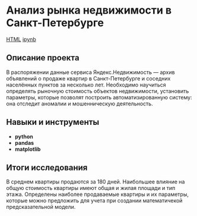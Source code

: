 # Анализ рынка недвижимости в Санкт-Петербурге

[HTML](https://github.com/aq2003/Portfolio/blob/main/Taxi%20Service/P12_Portfolio.html)     [ipynb](https://github.com/aq2003/Portfolio/blob/main/Taxi%20Service/P12_Portfolio.ipynb)

## Описание проекта

В распоряжении данные сервиса Яндекс.Недвижимость — архив объявлений о продаже квартир в Санкт-Петербурге и соседних населённых пунктов за несколько лет. Необходимо научиться определять рыночную стоимость объектов недвижимости, установить параметры, которые позволят построить автоматизированную систему: она отследит аномалии и мошенническую деятельность.

## Навыки и инструменты

- **python**
- **pandas**
- **matplotlib**

## 

## Итоги исследования

В среднем квартиры продаются за 180 дней. Наибольшее влияние на общую стоимость квартиры имеют общая и жилая площади и тип этажа. Определены наиболее продаваемые квартиры и их параметры, которые можно предложить для учета при создании математичекой предсказательной модели.